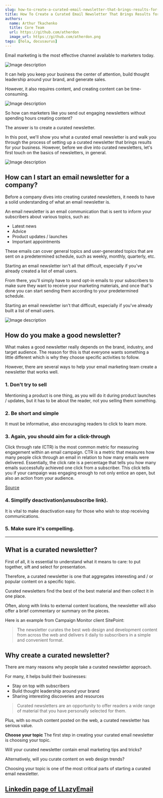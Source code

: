 ```yaml
---
slug: how-to-create-a-curated-email-newsletter-that-brings-results-for-your-business
title: How To Create a Curated Email Newsletter That Brings Results for Your Business
authors:
  name: Arthur Tkachenko
  title: Core Team
  url: https://github.com/atherdon
  image_url: https://github.com/atherdon.png
tags: [hola, docusaurus]
---
```


Email marketing is the most effective channel available to marketers today.


![Image description](https://dev-to-uploads.s3.amazonaws.com/uploads/articles/jqn1djzxaabkhlsqz9u5.png)

It can help you keep your business the center of attention, build thought leadership around your brand, and generate sales.

However, it also requires content, and creating content can be time-consuming.


![Image description](https://dev-to-uploads.s3.amazonaws.com/uploads/articles/u9h890g85nkj6flfh7q0.jpg)

So how can marketers like you send out engaging newsletters without spending hours creating content?

The answer is to create a curated newsletter.



In this post, we'll show you what a curated email newsletter is and walk you through the process of setting up a curated newsletter that brings results for your business. However, before we dive into curated newsletters, let's first touch on the basics of newsletters, in general.


![Image description](https://dev-to-uploads.s3.amazonaws.com/uploads/articles/oq9pd64gj1e49s44yjxb.png)

## How can I start an email newsletter for a company?

Before a company dives into creating curated newsletters, it needs to have a solid understanding of what an email newsletter is. 

An email newsletter is an email communication that is sent to inform your subscribers about various topics, such as:
- Latest news
- Advice
- Product updates / launches
- Important appointments

These emails can cover general topics and user-generated topics that are sent on a predetermined schedule, such as weekly, monthly, quarterly, etc.

Starting an email newsletter isn't all that difficult, especially if you've already created a list of email users. 

From there, you'll simply have to send opt-in emails to your subscribers to make sure they want to receive your marketing materials, and once that's done you can start sending them according to your predetermined schedule.

Starting an email newsletter isn't that difficult, especially if you've already built a list of email users. 


![Image description](https://dev-to-uploads.s3.amazonaws.com/uploads/articles/5uwti3h7w9yobdziau9e.jpg)

## How do you make a good newsletter?

What makes a good newsletter really depends on the brand, industry, and target audience. The reason for this is that everyone wants something a little different which is why they choose specific activities to follow.
 
However, there are several ways to help your email marketing team create a newsletter that works well.

### 1. Don't try to sell 

Mentioning a product is one thing, as you will do it during product launches / updates, but it has to be about the reader, not you selling them something.

### 2. Be short and simple 
It must be informative, also encouraging readers to click to learn more.

### 3. Again, you should aim for a click-through

Click through rate (CTR) is the most common metric for measuring engagement within an email campaign. CTR is a metric that measures how many people click through an email in relation to how many emails were delivered. Essentially, the click rate is a percentage that tells you how many emails successfully achieved one click from a subscriber. This click tells you if your campaign was engaging enough to not only entice an open, but also an action from your audience.

[Source](https://www.campaignmonitor.com/resources/knowledge-base/what-is-click-through-rate-how-can-ctr-be-calculated/) 

### 4. Simplify deactivation(unsubscribe link). 

It is vital to make deactivation easy for those who wish to stop receiving communications.

### 5. Make sure it's compelling. 

---

## What is a curated newsletter?
First of all, it is essential to understand what it means to care: to put together, sift and select for presentation.

Therefore, a curated newsletter is one that aggregates interesting and / or popular content on a specific topic. 

Curated newsletters find the best of the best material and then collect it in one place.

Often, along with links to external content locations, the newsletter will also offer a brief commentary or summary on the pieces.

Here is an example from Campaign Monitor client SitePoint:

> The newsletter curates the best web design and development content from across the web and delivers it daily to subscribers in a simple and convenient format.
 

## Why create a curated newsletter?

There are many reasons why people take a curated newsletter approach. 

For many, it helps build their businesses:

- Stay on top with subscribers
- Build thought leadership around your brand
- Sharing interesting discoveries and resources

> Curated newsletters are an opportunity to offer readers a wide range of material that you have personally selected for them.

Plus, with so much content posted on the web, a curated newsletter has serious value.

**Choose your topic**
The first step in creating your curated email newsletter is choosing your topic.

Will your curated newsletter contain email marketing tips and tricks? 

Alternatively, will you curate content on web design trends?

Choosing your topic is one of the most critical parts of starting a curated email newsletter.


## [Linkedin page of LLazyEmail](https://www.linkedin.com/company/llazyemail/)
